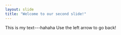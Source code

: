 ```yaml
---
layout: slide
title: "Welcome to our second slide!"
---
```

This is my text---hahaha
Use the left arrow to go back!
